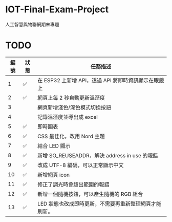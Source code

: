 # IOT-Final-Exam-Project
人工智慧與物聯網期末專題


# TODO
| 編號 | 狀態 | 任務描述 |
| --- | --- | ------- |
|  1  |  ✅ | 在 ESP32 上新增 API，透過 API 將即時資訊顯示在眼鏡上 |
|  2  |  ✅ | 網頁上每 2 秒自動更新溫溼度 |
|  3  |     | 網頁新增淺色/深色模式切換按鈕 |
|  4  |     | 記錄溫溼度並導出成 excel |
|  5  |  ✅ | 即時圖表 |
|  6  |  ✅ | CSS 最佳化，改用 Nord 主題 |
|  7  |  ✅ | 結合 LED 顯示 |
|  8  |  ✅ | 新增 SO_REUSEADDR，解決 address in use 的報錯 |
|  9  |  ✅ | 改成 UTF-8 編碼，可以正常顯示中文 |
|  10 |  ✅ | 新增網頁 icon |
|  11 |  ✅ | 修正了調光時會超出範圍的報錯 |
|  12 |  ✅ | 新增一個隨機按鈕，可以產生隨機的 RGB 組合 |
|  13 |  ✅ | LED 狀態也改成即時更新，不需要再重新整理網頁才能刷新。|